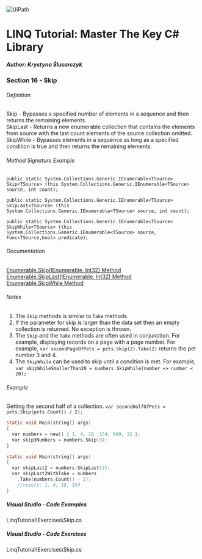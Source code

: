 ![UiPath](https://shonharsh.github.io/curriculum-vitae/Images/GitHub-Banner-CSharp-02.png)

# LINQ Tutorial: Master The Key C# Library

##### Author: Krystyna Ślusarczyk

### Section 16 - Skip

###### Definition
Skip - Bypasses a specified number of elements in a sequence and then returns the remaining elements.  
SkipLast - Returns a new enumerable collection that contains the elements from source with the last count elements of the source collection omitted.  
SkipWhile - Bypasses elements in a sequence as long as a specified condition is true and then returns the remaining elements.

###### Method Signature Example
`public static System.Collections.Generic.IEnumerable<TSource> Skip<TSource> (this System.Collections.Generic.IEnumerable<TSource> source, int count);`

`public static System.Collections.Generic.IEnumerable<TSource> SkipLast<TSource> (this System.Collections.Generic.IEnumerable<TSource> source, int count);`

`public static System.Collections.Generic.IEnumerable<TSource> SkipWhile<TSource> (this System.Collections.Generic.IEnumerable<TSource> source, Func<TSource,bool> predicate);`

###### Documentation
[Enumerable.Skip<TSource>(IEnumerable<TSource>, Int32) Method](https://learn.microsoft.com/en-us/dotnet/api/system.linq.enumerable.skip)  
[Enumerable.SkipLast<TSource>(IEnumerable<TSource>, Int32) Method](https://learn.microsoft.com/en-us/dotnet/api/system.linq.enumerable.skiplast)  
[Enumerable.SkipWhile Method](https://learn.microsoft.com/en-us/dotnet/api/system.linq.enumerable.skipwhile)

###### Notes
1. The `Skip` methods is similar to `Take` methods.
2. If the parameter for skip is larger than the data set then an empty collection is returned.  No exception is thrown.
3. The `Skip` and the `Take` methods are often used in conjunction.  For example, displaying records on a page with a page number.  For example, `var secondPageOfPets = pets.Skip(2).Take(2)` returns the pet number 3 and 4.
4. The `SkipWhile` can be used to skip until a condition is met.  For example, `var skipWhileSmallerThan20 = numbers.SkipWhile(number => number < 20);`

###### Example
Getting the second half of a collection.  `var secondHalfOfPets = pets.Skip(pets.Count() / 2);`

```c
static void Main(string[] args)
{
  var numbers = new[] { 1, 4, 10 ,154, 999, 15 };
  var skip3Numbers = numbers.Skip(3);
}
```

```c
static void Main(string[] args)
{
  var skipLast2 = numbers.SkipLast(2);
  var skipLast2WithTake = numbers
    .Take(numbers.Count() - 2);
    //result: 1, 4, 10, 154
}
```

##### Visual Studio - Code Examples

LinqTutorial\Exercises\Skip.cs

##### Visual Studio - Code Exercises

LinqTutorial\Exercises\Skip.cs
